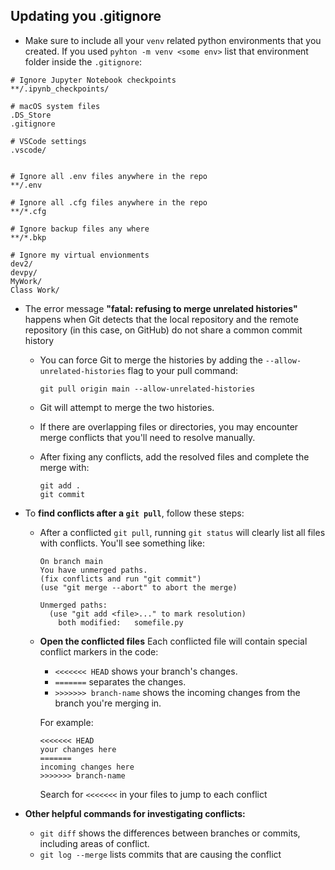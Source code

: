## Updating you .gitignore



* Make sure to include all your `venv` related python environments that you created. If you used `pyhton -m venv <some env>` list that environment folder inside the `.gitignore`:

```
# Ignore Jupyter Notebook checkpoints
**/.ipynb_checkpoints/

# macOS system files
.DS_Store
.gitignore

# VSCode settings
.vscode/


# Ignore all .env files anywhere in the repo
**/.env

# Ignore all .cfg files anywhere in the repo
**/*.cfg

# Ignore backup files any where 
**/*.bkp

# Ignore my virtual envionments 
dev2/
devpy/
MyWork/
Class Work/
```

* The error message **"fatal: refusing to merge unrelated histories"** happens when Git detects that the local repository and the remote repository (in this case, on GitHub) do not share a common commit history

  * You can force Git to merge the histories by adding the `--allow-unrelated-histories` flag to your pull command:

    ```
    git pull origin main --allow-unrelated-histories
    ```

  * Git will attempt to merge the two histories.

  * If there are overlapping files or directories, you may encounter merge conflicts that you'll need to resolve manually.

  * After fixing any conflicts, add the resolved files and complete the merge with:

    ```
    git add .
    git commit
    ```

* To **find conflicts after a `git pull`**, follow these steps:

  * After a conflicted `git pull`, running `git status` will clearly list all files with conflicts. You'll see something like:

    ```
    On branch main
    You have unmerged paths.
    (fix conflicts and run "git commit")
    (use "git merge --abort" to abort the merge)
    
    Unmerged paths:
      (use "git add <file>..." to mark resolution)
        both modified:   somefile.py
    
    ```

  * **Open the conflicted files**
    Each conflicted file will contain special conflict markers in the code:

    - `<<<<<<< HEAD` shows your branch's changes.
    - `=======` separates the changes.
    - `>>>>>>> branch-name` shows the incoming changes from the branch you're merging in.

    For example:

    ```
    <<<<<<< HEAD
    your changes here
    =======
    incoming changes here
    >>>>>>> branch-name
    
    ```

    Search for `<<<<<<<` in your files to jump to each conflict

* **Other helpful commands for investigating conflicts:**

  * `git diff` shows the differences between branches or commits, including areas of conflict.
  * `git log --merge` lists commits that are causing the conflict